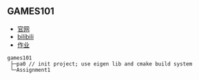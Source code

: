 ## GAMES101
- [官网](https://sites.cs.ucsb.edu/~lingqi/teaching/games101.html)
- [bilibili](https://www.bilibili.com/video/av90798049)
- [作业](http://games-cn.org/forums/topic/allhw/)

```
games101
 ├─pa0 // init project; use eigen lib and cmake build system
 └─Assignment1
```
